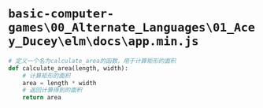 # `basic-computer-games\00_Alternate_Languages\01_Acey_Ducey\elm\docs\app.min.js`

```py
# 定义一个名为calculate_area的函数，用于计算矩形的面积
def calculate_area(length, width):
    # 计算矩形的面积
    area = length * width
    # 返回计算得到的面积
    return area
```